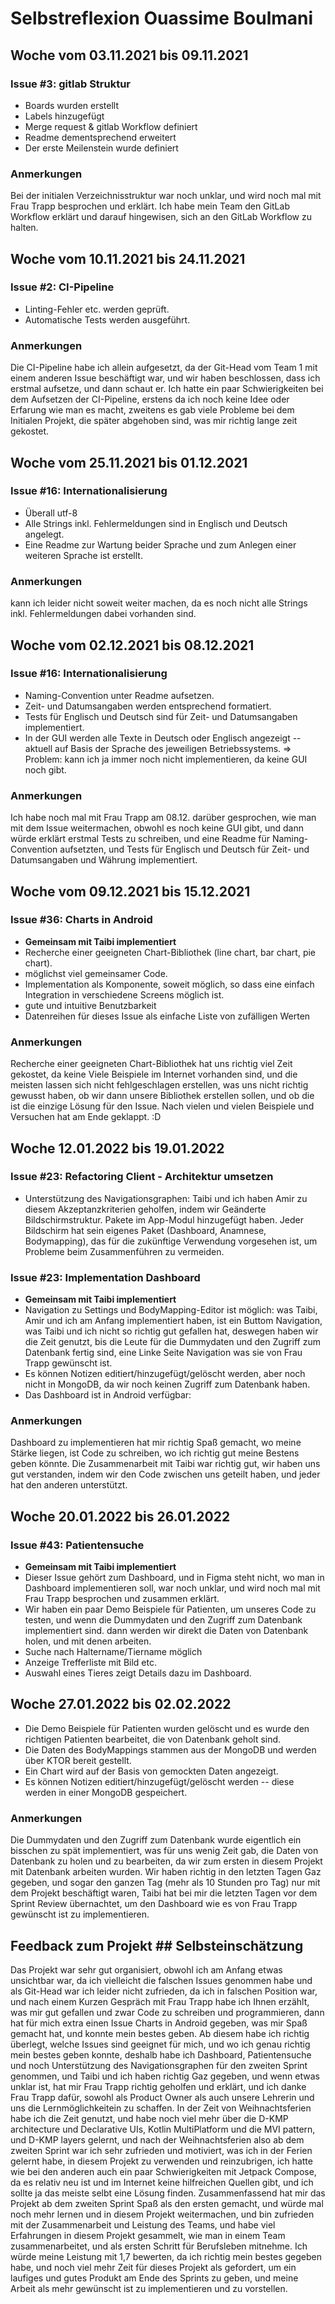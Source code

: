 # Selbstreflexion Ouassime Boulmani

## Woche vom 03.11.2021 bis 09.11.2021

### Issue #3: gitlab Struktur
- Boards wurden erstellt
- Labels hinzugefügt
- Merge request & gitlab Workflow definiert
- Readme dementsprechend erweitert
- Der erste Meilenstein wurde definiert

### Anmerkungen 
Bei der initialen Verzeichnisstruktur war noch unklar, und wird noch mal mit Frau Trapp besprochen und erklärt.
Ich habe mein Team den GitLab Workflow erklärt und darauf hingewisen, sich an den GitLab Workflow zu halten.

## Woche vom 10.11.2021 bis 24.11.2021

### Issue #2: CI-Pipeline
- Linting-Fehler etc. werden geprüft.
- Automatische Tests werden ausgeführt.

### Anmerkungen 
Die CI-Pipeline habe ich allein aufgesetzt, da der Git-Head vom Team 1 mit einem anderen Issue beschäftigt war, und wir haben beschlossen, dass ich erstmal aufsetze, und dann schaut er.
Ich hatte ein paar Schwierigkeiten bei dem Aufsetzen der CI-Pipeline, erstens da ich noch keine Idee oder Erfarung wie man es macht, zweitens es gab viele Probleme bei dem Initialen Projekt, die später abgehoben sind, was mir richtig lange zeit gekostet.

## Woche vom 25.11.2021 bis 01.12.2021

### Issue #16: Internationalisierung
- Überall utf-8
- Alle Strings inkl. Fehlermeldungen sind in Englisch und Deutsch angelegt. 
- Eine Readme zur Wartung beider Sprache und zum Anlegen einer weiteren Sprache ist erstellt.

### Anmerkungen       
 kann ich leider nicht soweit weiter machen, da es noch nicht alle Strings inkl. Fehlermeldungen dabei vorhanden sind.

## Woche vom 02.12.2021 bis 08.12.2021

### Issue #16: Internationalisierung
- Naming-Convention unter Readme aufsetzen.
- Zeit- und Datumsangaben werden entsprechend formatiert.
- Tests für Englisch und Deutsch sind für Zeit- und Datumsangaben implementiert.
- In der GUI werden alle Texte in Deutsch oder Englisch angezeigt -- aktuell auf Basis der Sprache des jeweiligen Betriebssystems. 
       => Problem: kann ich ja immer noch nicht implementieren, da keine GUI noch gibt.

### Anmerkungen
Ich habe noch mal mit Frau Trapp am 08.12. darüber gesprochen, wie man mit dem Issue weitermachen, obwohl es noch keine GUI gibt, und dann würde erklärt erstmal Tests zu schreiben,
und eine Readme für Naming-Convention aufsetzten, und Tests für Englisch und Deutsch für Zeit- und Datumsangaben und Währung implementiert.

## Woche vom 09.12.2021 bis 15.12.2021

### Issue #36: Charts in Android
- **Gemeinsam mit Taibi implementiert**
- Recherche einer geeigneten Chart-Bibliothek (line chart, bar chart, pie chart).
- möglichst viel gemeinsamer Code.
- Implementation als Komponente, soweit möglich, so dass eine einfach Integration in verschiedene Screens möglich ist.
- gute und intuitive Benutzbarkeit
- Datenreihen für dieses Issue als einfache Liste von zufälligen Werten

### Anmerkungen
Recherche einer geeigneten Chart-Bibliothek hat uns richtig viel Zeit gekostet, da keine Viele Beispiele im Internet vorhanden sind, und die meisten lassen sich nicht fehlgeschlagen erstellen, was uns nicht richtig gewusst haben, ob wir dann unsere Bibliothek erstellen sollen, und ob die ist die einzige Lösung für den Issue.
Nach vielen und vielen Beispiele und Versuchen hat am Ende geklappt. :D

## Woche 12.01.2022 bis 19.01.2022

### Issue #23: Refactoring Client - Architektur umsetzen
- Unterstützung des Navigationsgraphen: Taibi und ich haben Amir zu diesem Akzeptanzkriterien geholfen, indem wir Geänderte Bildschirmstruktur. Pakete im App-Modul hinzugefügt haben. Jeder Bildschirm hat sein eigenes Paket (Dashboard, Anamnese, Bodymapping), das für die zukünftige Verwendung vorgesehen ist, um Probleme beim Zusammenführen zu vermeiden.
			
### Issue #23: Implementation Dashboard
- **Gemeinsam mit Taibi implementiert**
- Navigation zu Settings und BodyMapping-Editor ist möglich: was Taibi, Amir und ich am Anfang implementiert haben, ist ein Buttom Navigation, was Taibi und ich nicht so richtig gut gefallen hat, deswegen haben wir die Zeit genutzt, bis die Leute für die Dummydaten und den Zugriff zum Datenbank fertig sind, eine Linke Seite Navigation was sie von Frau Trapp gewünscht ist.
- Es können Notizen editiert/hinzugefügt/gelöscht werden, aber noch nicht in MongoDB, da wir noch keinen Zugriff zum Datenbank haben.
- Das Dashboard ist in Android verfügbar: 

### Anmerkungen
Dashboard zu implementieren hat mir richtig Spaß gemacht, wo meine Stärke liegen, ist Code zu schreiben, wo ich richtig gut meine Bestens geben könnte.
Die Zusammenarbeit mit Taibi war richtig gut, wir haben uns gut verstanden, indem wir den Code zwischen uns geteilt haben, und jeder hat den anderen unterstützt.

## Woche 20.01.2022 bis 26.01.2022

### Issue #43: Patientensuche
- **Gemeinsam mit Taibi implementiert**
- Dieser Issue gehört zum Dashboard, und in Figma steht nicht, wo man in Dashboard implementieren soll, war noch unklar, und wird noch mal mit Frau Trapp besprochen und zusammen erklärt.
- Wir haben ein paar Demo Beispiele für Patienten, um unseres Code zu testen, und wenn die Dummydaten und den Zugriff zum Datenbank implementiert sind. dann werden wir direkt die Daten von Datenbank holen, und mit denen arbeiten.
- Suche nach Haltername/Tiername möglich
- Anzeige Trefferliste mit Bild etc.
- Auswahl eines Tieres zeigt Details dazu im Dashboard.

## Woche 27.01.2022 bis 02.02.2022
- Die Demo Beispiele für Patienten wurden gelöscht und es wurde den richtigen Patienten bearbeitet, die von Datenbank geholt sind.
- Die Daten des BodyMappings stammen aus der MongoDB und werden über KTOR bereit gestellt.
- Ein Chart wird auf der Basis von gemockten Daten angezeigt.
- Es können Notizen editiert/hinzugefügt/gelöscht werden -- diese werden in einer MongoDB gespeichert.

### Anmerkungen
Die Dummydaten und den Zugriff zum Datenbank wurde eigentlich ein bisschen zu spät implementiert, was für uns wenig Zeit gab, die Daten von Datenbank zu holen und zu bearbeiten, da wir zum ersten in diesem Projekt mit Datenbank arbeiten wurden.
Wir haben richtig in den letzten Tagen Gaz gegeben, und sogar den ganzen Tag (mehr als 10 Stunden pro Tag) nur mit dem Projekt beschäftigt waren, Taibi hat bei mir die letzten Tagen vor dem Sprint Review übernachtet, um den Dashboard wie es von Frau Trapp gewünscht ist zu implementieren.


##  Feedback zum Projekt	## Selbsteinschätzung
 
Das Projekt war sehr gut organisiert, obwohl ich am Anfang etwas unsichtbar war, da ich vielleicht die falschen Issues genommen habe und als Git-Head war ich leider nicht zufrieden, da ich in falschen Position war, und nach einem Kurzen Gespräch mit Frau Trapp habe ich Ihnen erzählt, was mir gut gefallen und zwar Code zu schreiben und programmieren, dann hat für mich extra einen Issue Charts in Android gegeben, was mir Spaß gemacht hat, und konnte mein bestes geben.
Ab diesem habe ich richtig überlegt, welche Issues sind geeignet für mich, und wo ich genau richtig mein bestes geben konnte, deshalb habe ich Dashboard, Patientensuche und noch Unterstützung des Navigationsgraphen für den zweiten Sprint genommen, und Taibi und ich haben richtig Gaz gegeben, und wenn etwas unklar ist, hat mir Frau Trapp richtig geholfen und erklärt, und ich danke Frau Trapp dafür, sowohl als Product Owner als auch unsere Lehrerin und uns die Lernmöglichkeitein zu schaffen.
In der Zeit von Weihnachtsferien habe ich die Zeit genutzt, und habe noch viel mehr über die D-KMP architecture und Declarative UIs, Kotlin MultiPlatform und die MVI pattern, und D-KMP layers gelernt, und nach der Weihnachtsferien also ab dem zweiten Sprint war ich sehr zufrieden und motiviert, was ich in der Ferien gelernt habe, in diesem Projekt zu verwenden und reinzubrigen, ich hatte wie bei den anderen auch ein paar Schwierigkeiten mit Jetpack Compose, da es relativ neu ist und im Internet keine hilfreichen Quellen gibt, und ich sollte ja das meiste selbt eine Lösung finden.
Zusammenfassend hat mir das Projekt ab dem zweiten Sprint Spaß als den ersten gemacht, und würde mal noch mehr lernen und in diesem Projekt weitermachen, und bin zufrieden mit der Zusammenarbeit und Leistung des Teams, und habe viel Erfahrungen in diesem Projekt gesammelt, wie man in einem Team zusammenarbeitet, und als ersten Schritt für Berufsleben mitnehme.
Ich würde meine Leistung mit 1,7 bewerten, da ich richtig mein bestes gegeben habe, und noch viel mehr Zeit für dieses Projekt als gefordert, um ein laufiges und gutes Produkt am Ende des Sprints zu geben, und meine Arbeit als mehr gewünscht ist zu implementieren und zu vorstellen.

